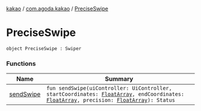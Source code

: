 [kakao](../../index.md) / [com.agoda.kakao](../index.md) / [PreciseSwipe](.)

# PreciseSwipe

`object PreciseSwipe : Swiper`

### Functions

| Name | Summary |
|---|---|
| [sendSwipe](send-swipe.md) | `fun sendSwipe(uiController: UiController, startCoordinates: `[`FloatArray`](https://kotlinlang.org/api/latest/jvm/stdlib/kotlin/-float-array/index.html)`, endCoordinates: `[`FloatArray`](https://kotlinlang.org/api/latest/jvm/stdlib/kotlin/-float-array/index.html)`, precision: `[`FloatArray`](https://kotlinlang.org/api/latest/jvm/stdlib/kotlin/-float-array/index.html)`): Status` |
